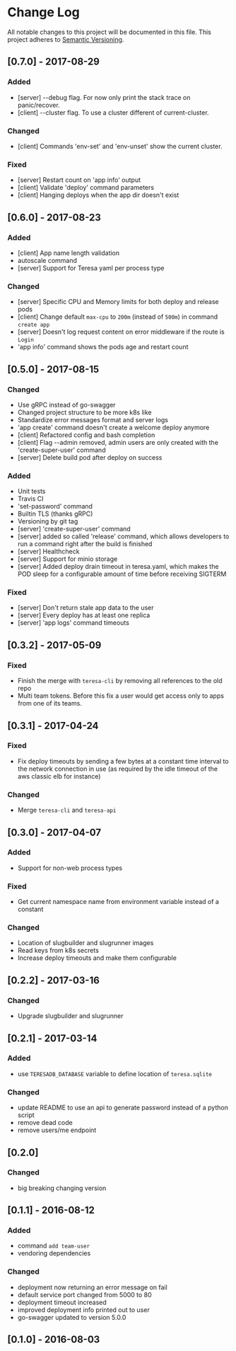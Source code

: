 # Change Log
All notable changes to this project will be documented in this file.
This project adheres to [Semantic Versioning](http://semver.org/).

## [0.7.0] - 2017-08-29
### Added
- [server] --debug flag. For now only print the stack trace on panic/recover.
- [client] --cluster flag. To use a cluster different of current-cluster.

### Changed
- [client] Commands 'env-set' and 'env-unset' show the current cluster.

### Fixed
- [server] Restart count on 'app info' output
- [client] Validate 'deploy' command parameters
- [client] Hanging deploys when the app dir doesn't exist

## [0.6.0] - 2017-08-23
### Added
- [client] App name length validation
- autoscale command
- [server] Support for Teresa yaml per process type

### Changed
- [server] Specific CPU and Memory limits for both deploy and release pods
- [client] Change default `max-cpu` to `200m` (instead of `500m`) in command `create app`
- [server] Doesn't log request content on error middleware if the route is `Login`
- 'app info' command shows the pods age and restart count

## [0.5.0] - 2017-08-15
### Changed
- Use gRPC instead of go-swagger
- Changed project structure to be more k8s like
- Standardize error messages format and server logs
- 'app create' command doesn't create a welcome deploy anymore
- [client] Refactored config and bash completion
- [client] Flag --admin removed, admin users are only created with the
  'create-super-user' command
- [server] Delete build pod after deploy on success

### Added
- Unit tests
- Travis CI
- 'set-password' command
- Builtin TLS (thanks gRPC)
- Versioning by git tag
- [server] 'create-super-user' command
- [server] added so called 'release' command, which allows developers to run a
  command right after the build is finished
- [server] Healthcheck
- [server] Support for minio storage
- [server] Added deploy drain timeout in teresa.yaml, which makes the POD sleep
  for a configurable amount of time before receiving SIGTERM

### Fixed
- [server] Don't return stale app data to the user
- [server] Every deploy has at least one replica
- [server] 'app logs' command timeouts

## [0.3.2] - 2017-05-09
### Fixed
- Finish the merge with `teresa-cli` by removing all references to the old repo
- Multi team tokens. Before this fix a user would get access only to apps
  from one of its teams.

## [0.3.1] - 2017-04-24
### Fixed
- Fix deploy timeouts by sending a few bytes at a constant time interval to the
  network connection in use (as required by the idle timeout of the aws classic
  elb for instance)

### Changed
- Merge `teresa-cli` and `teresa-api`

## [0.3.0] - 2017-04-07
### Added
- Support for non-web process types

### Fixed
- Get current namespace name from environment variable instead of a constant

### Changed
- Location of slugbuilder and slugrunner images
- Read keys from k8s secrets
- Increase deploy timeouts and make them configurable

## [0.2.2] - 2017-03-16
### Changed
- Upgrade slugbuilder and slugrunner

## [0.2.1] - 2017-03-14
### Added
- use `TERESADB_DATABASE` variable to define location of `teresa.sqlite`

### Changed
- update README to use an api to generate password instead of a python script
- remove dead code
- remove users/me endpoint

## [0.2.0]
### Changed
- big breaking changing version

## [0.1.1] - 2016-08-12
### Added
- command `add team-user`
- vendoring dependencies

### Changed
- deployment now returning an error message on fail
- default service port changed from 5000 to 80
- deployment timeout increased
- improved deployment info printed out to user
- go-swagger updated to version 5.0.0

## [0.1.0] - 2016-08-03
